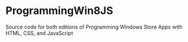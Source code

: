 # ProgrammingWin8JS
Source code for both editions of Programming Windows Store Apps with HTML, CSS, and JavaScript
